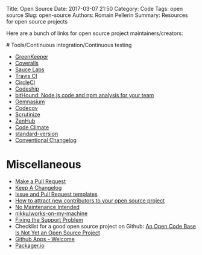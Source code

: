 Title: Open Source
Date: 2017-03-07 21:50
Category: Code
Tags: open source
Slug: open-source
Authors: Romain Pellerin
Summary: Resources for open source projects

Here are a bunch of links for open source project maintainers/creators:

# Tools/Continuous integration/Continuous testing

- [GreenKeeper](https://greenkeeper.io/)
- [Coveralls](https://coveralls.io/)
- [Sauce Labs](https://saucelabs.com/open-source)
- [Travis CI](https://travis-ci.org/)
- [CircleCI](https://circleci.com/)
- [Codeship](https://codeship.com/)
- [bitHound: Node.js code and npm analysis for your team](https://www.bithound.io/)
- [Gemnasium](https://gemnasium.com/)
- [Codecov](https://codecov.io/)
- [Scrutinize](https://scrutinizer-ci.com/)
- [ZenHub](https://www.zenhub.com/)
- [Code Climate](https://codeclimate.com/)
- [standard-version](https://www.npmjs.com/package/standard-version)
- [Conventional Changelog](https://github.com/conventional-changelog)

# Miscellaneous

- [Make a Pull Request](http://makeapullrequest.com/)
- [Keep A Changelog](http://keepachangelog.com/en/0.3.0/)
- [Issue and Pull Request templates](https://github.com/blog/2111-issue-and-pull-request-templates)
- [How to attract new contributors to your open source project](https://medium.freecodecamp.com/how-to-attract-new-contributors-to-your-open-source-project-46f8b791d787)
- [No Maintenance Intended](http://unmaintained.tech/)
- [nikku/works-on-my-machine](https://github.com/nikku/works-on-my-machine)
- [Fixing the Support Problem](https://davidreagan.net/tech/fixing-the-support-problem/)
- Checklist for a good open source project on Github: [An Open Code Base Is Not Yet an Open Source Project](https://www.yegor256.com/2018/05/08/open-source-attributes.html)
- [Github Apps - Welcome](https://github.com/apps/welcome)
- [Packager.io](https://packager.io/)
